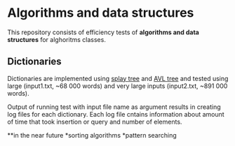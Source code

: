 # Algorithms and data structures

This repository consists of efficiency tests of **algorithms and data structures** for alghoritms classes.

## Dictionaries

Dictionaries are implemented using [splay tree](https://en.wikipedia.org/wiki/Splay_tree)
 and 
[AVL tree](https://en.wikipedia.org/wiki/AVL_tree)
 and tested using large (input1.txt, ~68 000 words) and very large inputs (input2.txt, ~891 000 words).
 
 Output of running test with input file name as argument results in creating log files for each dictionary. Each log file cntains information about amount of time that took insertion or query and number of elements.
 
 **in the near future
 *sorting algorithms
 *pattern searching
